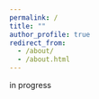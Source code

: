 ```yaml
---
permalink: /
title: ""
author_profile: true
redirect_from: 
  - /about/
  - /about.html
---
```


in progress
